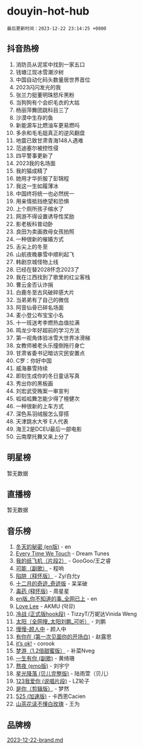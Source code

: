 # douyin-hot-hub

`最后更新时间：2023-12-22 23:14:25 +0800`

## 抖音热榜

1. 消防员从泥浆中找到一家五口
1. 钱塘江现冰雪潮汐树
1. 中国自动化码头数量居世界首位
1. 2023闪闪发光的我
1. 张兰力挺董明珠怒斥黑粉
1. 当狗狗有个会织毛衣的大姑
1. 杨丽萍舞团跳科目三了
1. 沙漠中生存的鱼
1. 新能源车比燃油车更易燃吗
1. 多余和毛毛姐真正的逆风翻盘
1. 地震已致甘肃青海148人遇难
1. 范迪塞尔被控性侵
1. 四平警事更新了
1. 2023我的名场面
1. 我的猫成精了
1. 她用才华折服了彭锦程
1. 我这一生如履薄冰
1. 中国终将统一也必然统一
1. 用亲情抵挡绝望和恐惧
1. 上个厕所孩子缩水了
1. 网游不得设置诱导性奖励
1. 影老板科普动卧
1. 良田为卖画救母女孩拍照
1. 一种很新的催婚方式
1. 舌尖上的冬至
1. 山航夜晚暴雪中顺利起飞
1. 韩剧京城怪物上线
1. 已经在替2028怀念2023了
1. 我在江西找到了歌里的红尘客栈
1. 曹云金否认诈捐
1. 白鹿冬至古风破碎感大片
1. 当弟弟有了自己的微信
1. 阿音仙骨已碎名场面
1. 麦小登公布宝宝小名
1. 十一班送考李燃热血值拉满
1. 鸣龙少年好超前的学习方法
1. 第一视角体验冰雪大世界冰滑梯
1. 女教师被老头乐撞倒拖行身亡
1. 甘肃省委书记暗访灾民安置点
1. C罗：你好中国
1. 威海暴雪持续
1. 即刻生成你的冬日童话写真
1. 秀出你的黑板画
1. 刘宏武受贿案一审宣判
1. 呱呱呱舞怎能少得了檀健次
1. 一种很新的上车方式
1. 深色系羽绒服怎么穿搭
1. 天津跳水大爷 E人代表
1. 海王2是DCEU最后一部电影
1. 云南摩托舞又来上分了

## 明星榜

暂无数据

## 直播榜

暂无数据

## 音乐榜

1. [冬天的秘密 (en版)](https://sf3-cdn-tos.douyinstatic.com/obj/tos-cn-ve-2774/okIuMHDdzyf3FjGK4Lphe1vfHcQaPIHAg0Z4CR) - en
1. [Every Time We Touch](https://sf3-cdn-tos.douyinstatic.com/obj/tos-cn-ve-2774/ogN6lUKQeBBfEVhIOMikG1CcJjugxk1tztZyhP) - Dream Tunes
1. [我的纸飞机（片段2）](https://sf6-cdn-tos.douyinstatic.com/obj/tos-cn-ve-2774/oM2ZrKcg2CD5AeRB2gkeXOFB1IxAGJdZPazYHf) - GooGoo/王之睿
1. [可能（副歌）](https://sf3-cdn-tos.douyinstatic.com/obj/tos-cn-ve-2774/cde1731888894259b333569393c2fb51) - 程响
1. [陷阱（释怀版）](https://sf3-cdn-tos.douyinstatic.com/obj/tos-cn-ve-2774/oE8C21LeZrzKLDFfQYgMzx4GAIHageG5IzayY7) - Zy/白允y
1. [十二月的奇迹_奇迹版](https://sf3-cdn-tos.douyinstatic.com/obj/tos-cn-ve-2774/oMslvA9FBzGMGHnyUuoiiUjtIAXfMz6tzwByW8) - 呆呆破
1. [毒药 (释怀版)](https://sf6-cdn-tos.douyinstatic.com/obj/tos-cn-ve-2774/oYILMEAzspdZBIzy4frJNB8ZHPHWAhiwowd4Ad) - 周星星
1. [en版_你不知道的事_全网已上](https://sf3-cdn-tos.douyinstatic.com/obj/tos-cn-ve-2774/o4QbYLDezHUtFyDKdF9XfmPhIewaqEQAggj6Cb) - en
1. [Love Lee](https://sf6-cdn-tos.douyinstatic.com/obj/tos-cn-ve-2774/o05GbkJGbCBTdDnMtB0fwOYgkeZp23vrWQDQBS) - AKMU (악뮤)
1. [冷战 (正式版hook段)](https://sf3-cdn-tos.douyinstatic.com/obj/tos-cn-ve-2774/oMuEoiBasWApEMVDgNiI8VAByNmwo5J0pyf8Yx) - TizzyT/万妮达Vinida Weng
1. [太阳（全网搜_太阳刘鹏_可听）](https://sf6-cdn-tos.douyinstatic.com/obj/tos-cn-ve-2774/ogWbyIQnlBFImVbeDocRdCIYtBHlbJXgfZMvgz) - 刘鹏
1. [慢慢-颜人中](https://sf3-cdn-tos.douyinstatic.com/obj/tos-cn-ve-2774/ocjHNfBXdBxQNC8ZGAeoLMFTUgtBg8bkExunDC) - 颜人中
1. [有你在 (第一次见面你的开场白)](https://sf3-cdn-tos.douyinstatic.com/obj/tos-cn-ve-2774/oAthrQ3ClJBfI57uBoFEgNDYtNCZ0TSYQQfxQ0) - 赵露思
1. [it’s ok!](https://sf3-cdn-tos.douyinstatic.com/obj/tos-cn-ve-2774/0fc4d0ee28444bd0ab76e8b7c0003f52) - corook
1. [梦游（1.2倍甜蜜版）](https://sf6-cdn-tos.douyinstatic.com/obj/tos-cn-ve-2774/o4gyAUm8hwufoEABmwVIiQtHsFuGzAEEWtNMzo) - 补菜Nveg
1. [一生有你 (副歌)](https://sf3-cdn-tos.douyinstatic.com/obj/tos-cn-ve-2774/o8xzM8HLaQzgMiJ96FKAWCenIuzkFpfClDdmeW) - 黄绮珊
1. [熬夜 (emo版)](https://sf3-cdn-tos.douyinstatic.com/obj/tos-cn-ve-2774/ocQZvZErLThAfNQOtBZ178gQDfCDFBL9iB5lvY) - 刘宇宁
1. [星光降落 (贝儿完整版)](https://sf3-cdn-tos.douyinstatic.com/obj/tos-cn-ve-2774/okwB9hAwyAtsFFkFBzAX1hOOfQuIoMNs0W2Mwr) - 陆雨萱（贝儿）
1. [123我爱你 (说唱片段)](https://sf6-cdn-tos.douyinstatic.com/obj/tos-cn-ve-2774/oYCWFpY0hL9kda0dQKIGDYeKYfQmAse0DgpDjz) - LZ轮子
1. [是你（剪辑版）](https://sf3-cdn-tos.douyinstatic.com/obj/tos-cn-ve-2774/46019dae783c4c969944217fe1cfafc4) - 梦然
1. [525 (加速版)](https://sf6-cdn-tos.douyinstatic.com/obj/tos-cn-ve-2774/oIfKCtqfDyP8Vc9FpAPgWMyezT6LnDT1abRwGg) - 卡西恩Cacien
1. [山茶花读不懂白玫瑰](https://sf6-cdn-tos.douyinstatic.com/obj/tos-cn-ve-2774/osfn8B7DktrRHEPJgPCfDbw7QDQEkwC16BxZg9) - 王为

## 品牌榜

[2023-12-22-brand.md](2023-12-22-brand.md)
